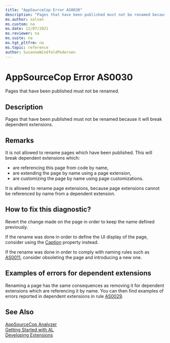 ```yaml
---
title: "AppSourceCop Error AS0030"
description: "Pages that have been published must not be renamed because it will break dependent extensions."
ms.author: solsen
ms.custom: na
ms.date: 12/07/2021
ms.reviewer: na
ms.suite: na
ms.tgt_pltfrm: na
ms.topic: reference
author: SusanneWindfeldPedersen
---
```

[//]: # (START>DO_NOT_EDIT)
[//]: # (IMPORTANT:Do not edit any of the content between here and the END>DO_NOT_EDIT.)
[//]: # (Any modifications should be made in the .xml files in the ModernDev repo.)
# AppSourceCop Error AS0030
Pages that have been published must not be renamed.

## Description
Pages that have been published must not be renamed because it will break dependent extensions.

[//]: # (IMPORTANT: END>DO_NOT_EDIT)

## Remarks

It is not allowed to rename pages which have been published. This will break dependent extensions which:
- are referencing this page from code by name,
- are extending the page by name using a page extension,
- are customizing the page by name using page customizations.

It is allowed to rename page extensions, because page extensions cannot be referenced by name from a dependent extension.

## How to fix this diagnostic?

Revert the change made on the page in order to keep the name defined previously. 

If the rename was done in order to define the UI display of the page, consider using the [Caption](../properties/devenv-caption-property.md) property instead.

If the rename was done in order to comply with naming rules such as [AS0011](appsourcecop-as0011.md), consider obsoleting the page and introducing a new one.

## Examples of errors for dependent extensions

Renaming a page has the same consequences as removing it for dependent extensions which are referencing it by name. You can then find examples of errors reported in dependent extensions in rule [AS0029](appsourcecop-as0029.md).

## See Also  
[AppSourceCop Analyzer](appsourcecop.md)  
[Getting Started with AL](../devenv-get-started.md)  
[Developing Extensions](../devenv-dev-overview.md)  
